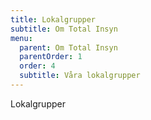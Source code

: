 ```yaml
---
title: Lokalgrupper
subtitle: Om Total Insyn
menu:
  parent: Om Total Insyn
  parentOrder: 1
  order: 4
  subtitle: Våra lokalgrupper
---
```

Lokalgrupper
